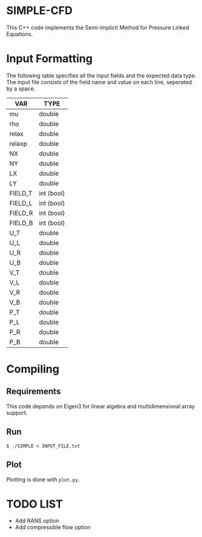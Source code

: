 # SIMPLE-CFD
This C++ code implements the Semi-Implicit Method for Pressure Linked Equations.

# Input Formatting

The following table specifies all the input fields and the expected data type. The input file consists of the field name and value on each line, seperated by a space.

| VAR | TYPE |
| --- | --- |
| mu | double |
| rho | double |
| relax | double |
| relaxp | double |
| NX | double |
| NY | double |
| LX | double |
| LY | double |
| FIELD_T | int (bool) |
| FIELD_L | int (bool) |
| FIELD_R | int (bool) |
| FIELD_B | int (bool) |
| U_T | double |
| U_L | double |
| U_R | double |
| U_B | double |
| V_T | double |
| V_L | double |
| V_R | double |
| V_B | double |
| P_T | double |
| P_L | double |
| P_R | double |
| P_B | double |



# Compiling
## Requirements
This code depends on Eigen3 for linear algebra and multidimensional array support.

## Run
```
$ ./SIMPLE < INPUT_FILE.txt
```

## Plot
Plotting is done with ```plot.py```. 

# TODO LIST
- Add RANS option
- Add compressible flow option